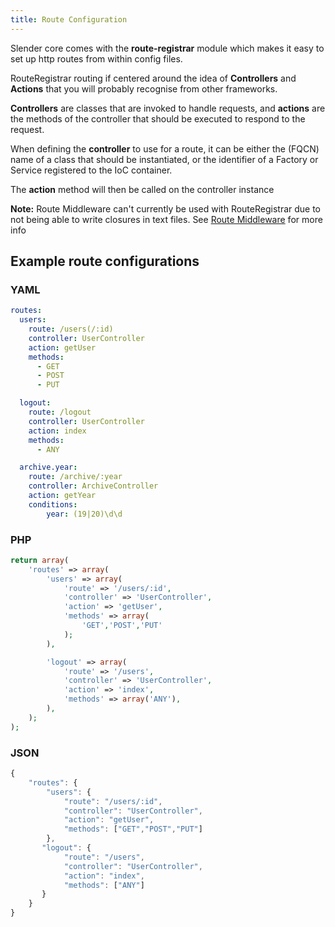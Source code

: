 ```yaml
---
title: Route Configuration
---
```


Slender core comes with the **route-registrar** module which makes it easy to
set up http routes from within config files.

RouteRegistrar routing if centered around the idea of **Controllers** and **Actions** that
you will probably recognise from other frameworks.

**Controllers** are classes that are invoked to handle requests, and **actions** are the methods
of the controller that should be executed to respond to the request.

When defining the **controller** to use for a route, it can be either the (FQCN) name of a class
that should be instantiated, or the identifier of a Factory or Service registered to the IoC
container.

The **action** method will then be called on the controller instance

**Note:** Route Middleware can't currently be used with RouteRegistrar due
          to not being able to write closures in text files.
          See [Route Middleware](route-middleware.html) for more info



## Example route configurations



### YAML
```yaml
routes:
  users:
    route: /users(/:id)
    controller: UserController
    action: getUser
    methods:
      - GET
      - POST
      - PUT

  logout:
    route: /logout
    controller: UserController
    action: index
    methods:
      - ANY

  archive.year:
    route: /archive/:year
    controller: ArchiveController
    action: getYear
    conditions:
        year: (19|20)\d\d

```


### PHP
```php
return array(
    'routes' => array(
        'users' => array(
            'route' => '/users/:id',
            'controller' => 'UserController',
            'action' => 'getUser',
            'methods' => array(
                'GET','POST','PUT'
            );
        ),

        'logout' => array(
            'route' => '/users',
            'controller' => 'UserController',
            'action' => 'index',
            'methods' => array('ANY'),
        ),
    );
);
```


### JSON
```javascript
{
    "routes": {
        "users": {
            "route": "/users/:id",
            "controller": "UserController",
            "action": "getUser",
            "methods": ["GET","POST","PUT"]
        },
       "logout": {
            "route": "/users",
            "controller": "UserController",
            "action": "index",
            "methods": ["ANY"]
       }
    }
}
```